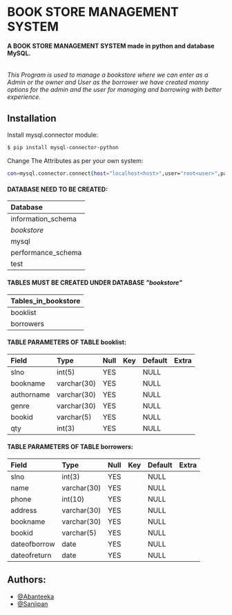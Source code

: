 # BOOK STORE MANAGEMENT SYSTEM

**A BOOK STORE MANAGEMENT SYSTEM made in python and database MySQL.**
######
*This Program is used to manage a bookstore where we can enter as a Admin or the owner and User as the borrower we have created manny options for the admin and the user for managing and borrowing with better experience.*
## Installation

Install mysql.connector module:

```bash
$ pip install mysql-connector-python
```
Change The Attributes as per your own system:
```bash
con=mysql.connector.connect(host="localhost<host>",user="root<user>",passwd="<password>",database="bookstore<database>")
```


#### **DATABASE NEED TO BE CREATED:**

| **Database**           |
| :------------------------- |
| information_schema |
| *bookstore*          |-------->Database
| mysql              |
| performance_schema |
| test               |

#### TABLES MUST BE CREATED UNDER DATABASE ***"bookstore"***

| **Tables_in_bookstore** |
| :------------------------- |
| booklist            |
| borrowers           |

#### TABLE PARAMETERS OF TABLE booklist:


| **Field**      |**Type**        |**Null** |**Key** |**Default** | **Extra** |
| :--------- | :---------  | :--- |:--- |:------ |:------------
| slno       | int(5)      | YES  |     | NULL    |       |
| bookname   | varchar(30) | YES  |     | NULL    |       |
| authorname | varchar(30) | YES  |     | NULL    |       |
| genre      | varchar(30) | YES  |     | NULL    |       |
| bookid     | varchar(5)  | YES  |     | NULL    |       |
| qty        | int(3)      | YES  |     | NULL    |       |

#### TABLE PARAMETERS OF TABLE borrowers:


| **Field**      |**Type**        |**Null** |**Key** |**Default** | **Extra** |
| :----------- | :---------  | :--- |:--- |:------- |:------------
| slno         | int(3)      | YES  |     | NULL    |       |
| name         | varchar(30) | YES  |     | NULL    |       |
| phone        | int(10)     | YES  |     | NULL    |       |
| address      | varchar(30) | YES  |     | NULL    |       |
| bookname     | varchar(30) | YES  |     | NULL    |       |
| bookid       | varchar(5)  | YES  |     | NULL    |       |
| dateofborrow | date        | YES  |     | NULL    |       |
| dateofreturn | date        | YES  |     | NULL    |       |




## Authors:

- [@Abanteeka](https://github.com/Abanteeka/)
- [@Sanjipan](https://github.com/Sanjipan)
